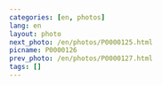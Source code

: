 ```yaml
---
categories: [en, photos]
lang: en
layout: photo
next_photo: /en/photos/P0000125.html
picname: P0000126
prev_photo: /en/photos/P0000127.html
tags: []
---
```

